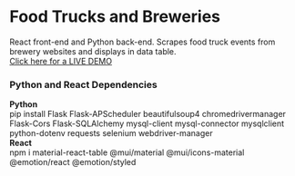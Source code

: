 # Food Trucks and Breweries
React front-end and Python back-end. Scrapes food truck events from brewery websites and displays in data table.
<br>
<a href="https://milescatlett.info/food-trucks-and-breweries/" target="_blank">Click here for a LIVE DEMO</a>
<br>
<h3>Python and React Dependencies</h3>
<strong>Python</strong>
<br>
pip install Flask Flask-APScheduler beautifulsoup4 chromedrivermanager Flask-Cors Flask-SQLAlchemy mysql-client mysql-connector mysqlclient python-dotenv requests selenium webdriver-manager
<br> 
<strong>React</strong>
<br>
npm i material-react-table @mui/material @mui/icons-material @emotion/react @emotion/styled
<br> 
